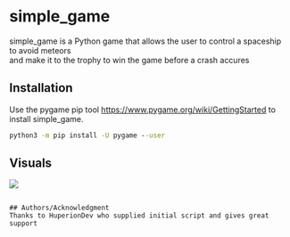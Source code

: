 # simple_game

simple_game is a Python game that allows the user to control a spaceship to avoid meteors  
and make it to the trophy to win the game before a crash accures

## Installation

Use the pygame pip tool https://www.pygame.org/wiki/GettingStarted to install simple_game.

```cmd
python3 -m pip install -U pygame --user

```

## Visuals

![](0b289ce1-ad9c-4509-9d2b-533a5c1dbf70.png)

```

## Authors/Acknowledgment
Thanks to HuperionDev who supplied initial script and gives great support

